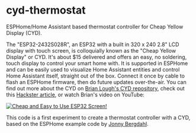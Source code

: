 # cyd-thermostat
ESPHome/Home Assistant based thermostat controller for Cheap Yellow Display (CYD).

The "ESP32-2432S028R", an ESP32 with a built in 320 x 240 2.8" LCD display with touch screen, is colloquially known as the "Cheap Yellow Display" or CYD. It's about $15 delivered and offers an easy, no soldering, touch display to control your smart home with. It is supported in ESPHome and can be easily used to visualize Home Assistant entities and control Home Assistant itself, straight out of the box. Connect it once by cable to flash an ESPHome firmware, then do future updates over-the-air. You can find out more about the CYD on [Brian Lough's CYD repository](https://github.com/witnessmenow/ESP32-Cheap-Yellow-Display), check out this [Hackster article](https://www.hackster.io/news/brian-lough-looks-to-build-a-community-around-the-espressif-esp32-powered-cheap-yellow-display-66d23972910d), or watch Brian's video on YouTube:

[![Cheap and Easy to Use ESP32 Screen!](http://img.youtube.com/vi/0AVyvwv0agk/0.jpg)](http://www.youtube.com/watch?v=0AVyvwv0agk "Cheap and Easy to Use ESP32 Screen!")

This code is a first experiment to create a thermostat controller with a CYD, based on the ESPHome example code by [Jonny Bergdahl](https://github.com/jonnybergdahl).
